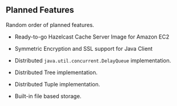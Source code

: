 
## Planned Features

Random order of planned features.

-   Ready-to-go Hazelcast Cache Server Image for Amazon EC2

-   Symmetric Encryption and SSL support for Java Client

-   Distributed `java.util.concurrent.DelayQueue` implementation.

-   Distributed Tree implementation.

-   Distributed Tuple implementation.

-   Built-in file based storage.


